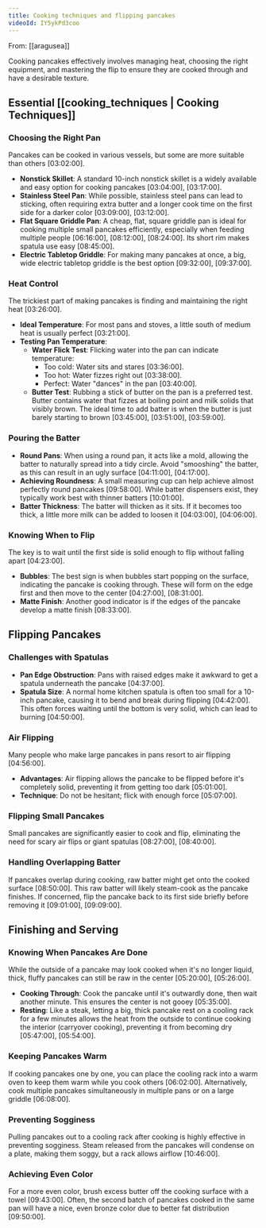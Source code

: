 ```yaml
---
title: Cooking techniques and flipping pancakes
videoId: IY5ykPd3coo
---
```


From: [[aragusea]] <br/> 

Cooking pancakes effectively involves managing heat, choosing the right equipment, and mastering the flip to ensure they are cooked through and have a desirable texture.

## Essential [[cooking_techniques | Cooking Techniques]]

### Choosing the Right Pan
Pancakes can be cooked in various vessels, but some are more suitable than others <a class="yt-timestamp" data-t="03:02:00">[03:02:00]</a>.
*   **Nonstick Skillet**: A standard 10-inch nonstick skillet is a widely available and easy option for cooking pancakes <a class="yt-timestamp" data-t="03:04:00">[03:04:00]</a>, <a class="yt-timestamp" data-t="03:17:00">[03:17:00]</a>.
*   **Stainless Steel Pan**: While possible, stainless steel pans can lead to sticking, often requiring extra butter and a longer cook time on the first side for a darker color <a class="yt-timestamp" data-t="03:09:00">[03:09:00]</a>, <a class="yt-timestamp" data-t="03:12:00">[03:12:00]</a>.
*   **Flat Square Griddle Pan**: A cheap, flat, square griddle pan is ideal for cooking multiple small pancakes efficiently, especially when feeding multiple people <a class="yt-timestamp" data-t="06:16:00">[06:16:00]</a>, <a class="yt-timestamp" data-t="08:12:00">[08:12:00]</a>, <a class="yt-timestamp" data-t="08:24:00">[08:24:00]</a>. Its short rim makes spatula use easy <a class="yt-timestamp" data-t="08:45:00">[08:45:00]</a>.
*   **Electric Tabletop Griddle**: For making many pancakes at once, a big, wide electric tabletop griddle is the best option <a class="yt-timestamp" data-t="09:32:00">[09:32:00]</a>, <a class="yt-timestamp" data-t="09:37:00">[09:37:00]</a>.

### Heat Control
The trickiest part of making pancakes is finding and maintaining the right heat <a class="yt-timestamp" data-t="03:26:00">[03:26:00]</a>.
*   **Ideal Temperature**: For most pans and stoves, a little south of medium heat is usually perfect <a class="yt-timestamp" data-t="03:21:00">[03:21:00]</a>.
*   **Testing Pan Temperature**:
    *   **Water Flick Test**: Flicking water into the pan can indicate temperature:
        *   Too cold: Water sits and stares <a class="yt-timestamp" data-t="03:36:00">[03:36:00]</a>.
        *   Too hot: Water fizzes right out <a class="yt-timestamp" data-t="03:38:00">[03:38:00]</a>.
        *   Perfect: Water "dances" in the pan <a class="yt-timestamp" data-t="03:40:00">[03:40:00]</a>.
    *   **Butter Test**: Rubbing a stick of butter on the pan is a preferred test. Butter contains water that fizzes at boiling point and milk solids that visibly brown. The ideal time to add batter is when the butter is just barely starting to brown <a class="yt-timestamp" data-t="03:45:00">[03:45:00]</a>, <a class="yt-timestamp" data-t="03:51:00">[03:51:00]</a>, <a class="yt-timestamp" data-t="03:59:00">[03:59:00]</a>.

### Pouring the Batter
*   **Round Pans**: When using a round pan, it acts like a mold, allowing the batter to naturally spread into a tidy circle. Avoid "smooshing" the batter, as this can result in an ugly surface <a class="yt-timestamp" data-t="04:11:00">[04:11:00]</a>, <a class="yt-timestamp" data-t="04:17:00">[04:17:00]</a>.
*   **Achieving Roundness**: A small measuring cup can help achieve almost perfectly round pancakes <a class="yt-timestamp" data-t="09:58:00">[09:58:00]</a>. While batter dispensers exist, they typically work best with thinner batters <a class="yt-timestamp" data-t="10:01:00">[10:01:00]</a>.
*   **Batter Thickness**: The batter will thicken as it sits. If it becomes too thick, a little more milk can be added to loosen it <a class="yt-timestamp" data-t="04:03:00">[04:03:00]</a>, <a class="yt-timestamp" data-t="04:06:00">[04:06:00]</a>.

### Knowing When to Flip
The key is to wait until the first side is solid enough to flip without falling apart <a class="yt-timestamp" data-t="04:23:00">[04:23:00]</a>.
*   **Bubbles**: The best sign is when bubbles start popping on the surface, indicating the pancake is cooking through. These will form on the edge first and then move to the center <a class="yt-timestamp" data-t="04:27:00">[04:27:00]</a>, <a class="yt-timestamp" data-t="08:31:00">[08:31:00]</a>.
*   **Matte Finish**: Another good indicator is if the edges of the pancake develop a matte finish <a class="yt-timestamp" data-t="08:33:00">[08:33:00]</a>.

## Flipping Pancakes

### Challenges with Spatulas
*   **Pan Edge Obstruction**: Pans with raised edges make it awkward to get a spatula underneath the pancake <a class="yt-timestamp" data-t="04:37:00">[04:37:00]</a>.
*   **Spatula Size**: A normal home kitchen spatula is often too small for a 10-inch pancake, causing it to bend and break during flipping <a class="yt-timestamp" data-t="04:42:00">[04:42:00]</a>. This often forces waiting until the bottom is very solid, which can lead to burning <a class="yt-timestamp" data-t="04:50:00">[04:50:00]</a>.

### Air Flipping
Many people who make large pancakes in pans resort to air flipping <a class="yt-timestamp" data-t="04:56:00">[04:56:00]</a>.
*   **Advantages**: Air flipping allows the pancake to be flipped before it's completely solid, preventing it from getting too dark <a class="yt-timestamp" data-t="05:01:00">[05:01:00]</a>.
*   **Technique**: Do not be hesitant; flick with enough force <a class="yt-timestamp" data-t="05:07:00">[05:07:00]</a>.

### Flipping Small Pancakes
Small pancakes are significantly easier to cook and flip, eliminating the need for scary air flips or giant spatulas <a class="yt-timestamp" data-t="08:27:00">[08:27:00]</a>, <a class="yt-timestamp" data-t="08:40:00">[08:40:00]</a>.

### Handling Overlapping Batter
If pancakes overlap during cooking, raw batter might get onto the cooked surface <a class="yt-timestamp" data-t="08:50:00">[08:50:00]</a>. This raw batter will likely steam-cook as the pancake finishes. If concerned, flip the pancake back to its first side briefly before removing it <a class="yt-timestamp" data-t="09:01:00">[09:01:00]</a>, <a class="yt-timestamp" data-t="09:09:00">[09:09:00]</a>.

## Finishing and Serving

### Knowing When Pancakes Are Done
While the outside of a pancake may look cooked when it's no longer liquid, thick, fluffy pancakes can still be raw in the center <a class="yt-timestamp" data-t="05:20:00">[05:20:00]</a>, <a class="yt-timestamp" data-t="05:26:00">[05:26:00]</a>.
*   **Cooking Through**: Cook the pancake until it's outwardly done, then wait another minute. This ensures the center is not gooey <a class="yt-timestamp" data-t="05:35:00">[05:35:00]</a>.
*   **Resting**: Like a steak, letting a big, thick pancake rest on a cooling rack for a few minutes allows the heat from the outside to continue cooking the interior (carryover cooking), preventing it from becoming dry <a class="yt-timestamp" data-t="05:47:00">[05:47:00]</a>, <a class="yt-timestamp" data-t="05:54:00">[05:54:00]</a>.

### Keeping Pancakes Warm
If cooking pancakes one by one, you can place the cooling rack into a warm oven to keep them warm while you cook others <a class="yt-timestamp" data-t="06:02:00">[06:02:00]</a>. Alternatively, cook multiple pancakes simultaneously in multiple pans or on a large griddle <a class="yt-timestamp" data-t="06:08:00">[06:08:00]</a>.

### Preventing Sogginess
Pulling pancakes out to a cooling rack after cooking is highly effective in preventing sogginess. Steam released from the pancakes will condense on a plate, making them soggy, but a rack allows airflow <a class="yt-timestamp" data-t="10:46:00">[10:46:00]</a>.

### Achieving Even Color
For a more even color, brush excess butter off the cooking surface with a towel <a class="yt-timestamp" data-t="09:43:00">[09:43:00]</a>. Often, the second batch of pancakes cooked in the same pan will have a nice, even bronze color due to better fat distribution <a class="yt-timestamp" data-t="09:50:00">[09:50:00]</a>.